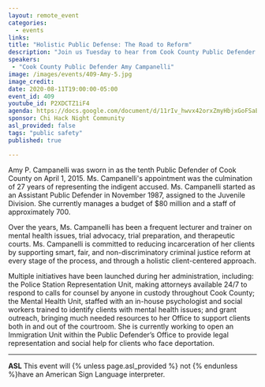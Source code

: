 ```yaml
---
layout: remote_event
categories:
  - events
links: 
title: "Holistic Public Defense: The Road to Reform"
description: "Join us Tuesday to hear from Cook County Public Defender Amy Campanelli. Ms. Campanelli is committed to reducing incarceration of her clients by supporting smart, fair, and non-discriminatory criminal justice reform at every stage of the process, and through a holistic client-centered approach."
speakers:
 - "Cook County Public Defender Amy Campanelli"
image: /images/events/409-Amy-5.jpg
image_credit:
date: 2020-08-11T19:00:00-05:00
event_id: 409
youtube_id: P2XDCTZ1iF4
agenda: https://docs.google.com/document/d/11rIv_hwvx42orxZmyHbjxGoFSaEEIXJHIXD_XVwe8oc/edit?usp=sharing
sponsor: Chi Hack Night Community
asl_provided: false
tags: "public safety"
published: true

---
```


Amy P. Campanelli was sworn in as the tenth Public Defender of Cook County on April 1, 2015. Ms. Campanelli's appointment was the culmination of 27 years of representing the indigent accused. Ms. Campanelli started as an Assistant Public Defender in November 1987, assigned to the Juvenile Division. She currently manages a budget of $80 million and a staff of approximately 700.

Over the years, Ms. Campanelli has been a frequent lecturer and trainer on mental health issues, trial advocacy, trial preparation, and therapeutic courts. Ms. Campanelli is committed to reducing incarceration of her clients by supporting smart, fair, and non-discriminatory criminal justice reform at every stage of the process, and through a holistic client-centered approach.

Multiple initiatives have been launched during her administration, including: the Police Station Representation Unit, making attorneys available 24/7 to respond to calls for counsel by anyone in custody throughout Cook County; the Mental Health Unit, staffed with an in-house psychologist and social workers trained to identify clients with mental health issues; and grant outreach, bringing much needed resources to her Office to support clients both in and out of the courtroom. She is currently working to open an Immigration Unit within the Public Defender’s Office to provide legal representation and social help for clients who face deportation.

---

**ASL** This event will {% unless page.asl_provided %} not {% endunless %}have an American Sign Language interpreter.
